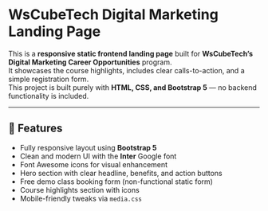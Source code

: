 # WsCubeTech Digital Marketing Landing Page

This is a **responsive static frontend landing page** built for **WsCubeTech’s Digital Marketing Career Opportunities** program.  
It showcases the course highlights, includes clear calls-to-action, and a simple registration form.  
This project is built purely with **HTML, CSS, and Bootstrap 5** — no backend functionality is included.

---

## 📌 Features

- Fully responsive layout using **Bootstrap 5**
- Clean and modern UI with the **Inter** Google font
- Font Awesome icons for visual enhancement
- Hero section with clear headline, benefits, and action buttons
- Free demo class booking form (non-functional static form)
- Course highlights section with icons
- Mobile-friendly tweaks via `media.css`
